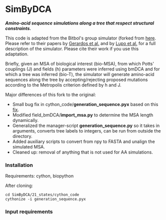 # SimByDCA

**_Amino-acid sequence simulations along a tree that respect structural constraints._**

This code is adapted from the Bitbol's group simulator (forked from [here](https://github.com/Bitbol-Lab/Phylogeny-Partners/tree/v2.0). Please refer to their papers by [Gerardos et al.](https://journals.plos.org/ploscompbiol/article?id=10.1371/journal.pcbi.1010147) and by [Lupo et al.](https://www.nature.com/articles/s41467-022-34032-y) for a full description of the simulator. Please cite their work if you use this adaptation.

Briefly, given an MSA of biological interest (bio-MSA), from which Potts' couplings (J) and fields (h) parameters were inferred using bmDCA and for which a tree was inferred (bio-T), the simulator will generate amino-acid sequences along the tree by accepting/rejecting proposed mutations according to the Metropolis criterion defined by h and J.

Major differences of this fork to the original:
* Small bug fix in cython_code/**generation_sequence.pyx** based on this [fix](https://github.com/Bitbol-Lab/Phylogeny-ESM2/blob/4d75497116427948de2bb1d7722483e3b95f3781/MSAGenerator/MSAGenerator.py#L52-L55).
* Modified field_bmDCA/**import_msa.py** to determine the MSA length dynamically.
* Generalized the manager-script **generation_sequence.py** so it takes in arguments, converts tree labels to integers, can be run from outside the directory.
* Added auxiliary scripts to convert from npy to FASTA and unalign the simulated MSA.
* Cleaned up: removal of anything that is not used for AA simulations.

### Installation

Requirements: cython, biopython

After cloning: 
```
cd SimByDCA/21_states/cython_code
cythonize -i generation_sequence.pyx
```

### Input requirements


